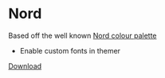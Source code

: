# Nord
Based off the well known [Nord colour palette](https://www.nordtheme.com/)
  - Enable custom fonts in themer

[Download](https://github.com/Quinxxxx/Disc-stuff/blob/main/Nord/nord.json)
